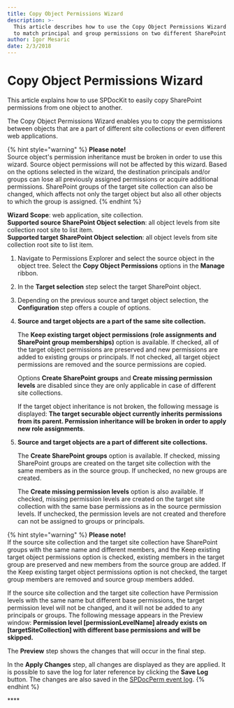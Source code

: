 ```yaml
---
title: Copy Object Permissions Wizard
description: >-
  This article describes how to use the Copy Object Permissions Wizard in order
  to match principal and group permissions on two different SharePoint objects.
author: Igor Mesaric
date: 2/3/2018
---
```


# Copy Object Permissions Wizard

This article explains how to use SPDocKit to easily copy SharePoint permissions from one object to another.

The Copy Object Permissions Wizard enables you to copy the permissions between objects that are a part of different site collections or even different web applications.

{% hint style="warning" %}
**Please note!**   
Source object's permission inheritance must be broken in order to use this wizard. Source object permissions will not be affected by this wizard. Based on the options selected in the wizard, the destination principals and/or groups can lose all previously assigned permissions or acquire additional permissions. SharePoint groups of the target site collection can also be changed, which affects not only the target object but also all other objects to which the group is assigned.
{% endhint %}

**Wizard Scope**: web application, site collection.  
**Supported source SharePoint Object selection**: all object levels from site collection root site to list item.  
**Supported target SharePoint Object selection**: all object levels from site collection root site to list item.

1. Navigate to Permissions Explorer and select the source object in the object tree. Select the **Copy Object Permissions** options in the **Manage** ribbon.  
2. In the **Target selection** step select the target SharePoint object.  
3. Depending on the previous source and target object selection, the **Configuration** step offers a couple of options.
4. **Source and target objects are a part of the same site collection.**

   The **Keep existing target object permissions \(role assignments and SharePoint group memberships\)** option is available. If checked, all of the target object permissions are preserved and new permissions are added to existing groups or principals. If not checked, all target object permissions are removed and the source permissions are copied.

   Options **Create SharePoint groups** and **Create missing permission levels** are disabled since they are only applicable in case of different site collections.

   If the target object inheritance is not broken, the following message is displayed: **The target securable object currently inherits permissions from its parent. Permission inheritance will be broken in order to apply new role assignments**.

5. **Source and target objects are a part of different site collections.**

   The **Create SharePoint groups** option is available. If checked, missing SharePoint groups are created on the target site collection with the same members as in the source group. If unchecked, no new groups are created.

   The **Create missing permission levels** option is also available. If checked, missing permission levels are created on the target site collection with the same base permissions as in the source permission levels. If unchecked, the permission levels are not created and therefore can not be assigned to groups or principals.

{% hint style="warning" %}
**Please note!**  
If the source site collection and the target site collection have SharePoint groups with the same name and different members, and the Keep existing target object permissions option is checked, existing members in the target group are preserved and new members from the source group are added. If the Keep existing target object permissions option is not checked, the target group members are removed and source group members added.  
  
If the source site collection and the target site collection have Permission levels with the same name but different base permissions, the target permission level will not be changed, and it will not be added to any principals or groups. The following message appears in the Preview window: **Permission level \[permissionLevelName\] already exists on \[targetSiteCollection\] with different base permissions and will be skipped.**  
  
The **Preview** step shows the changes that will occur in the final step.  
  
In the **Apply Changes** step, all changes are displayed as they are applied. It is possible to save the log for later reference by clicking the **Save Log** button. The changes are also saved in the [SPDocPerm event log](../spdockit-permission-management-event-log.md).
{% endhint %}

\*\*\*\*


